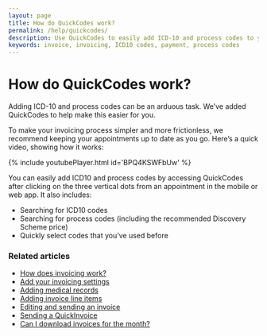 ```yaml
---
layout: page
title: How do QuickCodes work?
permalink: /help/quickcodes/
description: Use QuickCodes to easily add ICD-10 and process codes to your invoices
keywords: invoice, invoicing, ICD10 codes, payment, process codes
---
```


# How do QuickCodes work?

Adding ICD-10 and process codes can be an arduous task. We’ve added QuickCodes to help make this easier for you.

To make your invoicing process simpler and more frictionless, we recommend keeping your appointments up to date as you go. Here’s a quick video, showing how it works:

{% include youtubePlayer.html id='BPQ4KSWFbUw' %}

You can easily add ICD10 and process codes by accessing QuickCodes after clicking on the three vertical dots from an appointment in the mobile or web app. It also includes:
* Searching for ICD10 codes
* Searching for process codes (including the recommended Discovery Scheme price)
* Quickly select codes that you’ve used before

### Related articles

* [How does invoicing work?](/help/how-does-invoicing-work)
* [Add your invoicing settings](/help/invoicing-settings)
* [Adding medical records](/help/adding-medical-records)
* [Adding invoice line items](/help/adding-invoice-line-items)
* [Editing and sending an invoice](/help/edit-an-invoice)
* [Sending a QuickInvoice](quickinvoice)
* [Can I download invoices for the month?](/help/download-invoices)
